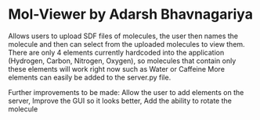 # Mol-Viewer by Adarsh Bhavnagariya

Allows users to upload SDF files of molecules, the user then names the molecule and then can select from the uploaded molecules to view them. 
There are only 4 elements currently hardcoded into the application (Hydrogen, Carbon, Nitrogen, Oxygen), 
  so molecules that contain only these elements will work right now such as Water or Caffeine
  More elements can easily be added to the server.py file.

Further improvements to be made: 
  Allow the user to add elements on the server, 
  Improve the GUI so it looks better, 
  Add the ability to rotate the molecule



